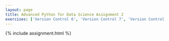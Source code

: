 ```yaml
---
layout: page
title: Advanced Python for Data Science Assignment 2
exercises: ['Version Control 6', 'Version Control 7', 'Version Control 8', 'Version Control 9']
---
```


{% include assignment.html %}
